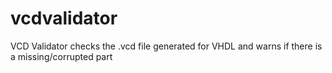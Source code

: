 # vcdvalidator
VCD Validator checks the .vcd file generated for VHDL and warns if there is a missing/corrupted part
